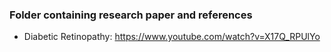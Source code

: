 ### Folder containing research paper and references

* Diabetic Retinopathy: https://www.youtube.com/watch?v=X17Q_RPUlYo
